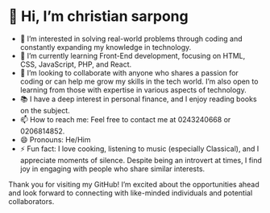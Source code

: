 # 👋 Hi, I’m christian sarpong

- 👀 I’m interested in solving real-world problems through coding and constantly expanding my knowledge in technology.
- 🌱 I’m currently learning Front-End development, focusing on HTML, CSS, JavaScript, PHP, and React.
- 💞️ I’m looking to collaborate with anyone who shares a passion for coding or can help me grow my skills in the tech world. I’m also open to learning from those with expertise in various aspects of technology.
- 📚 I have a deep interest in personal finance, and I enjoy reading books on the subject.
- 📫 How to reach me: Feel free to contact me at 0243240668 or 0206814852.
- 😄 Pronouns: He/Him
- ⚡ Fun fact: I love cooking, listening to music (especially Classical), and I appreciate moments of silence. Despite being an introvert at times, I find joy in engaging with people who share similar interests.

Thank you for visiting my GitHub! I’m excited about the opportunities ahead and look forward to connecting with like-minded individuals and potential collaborators.
